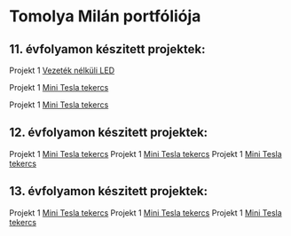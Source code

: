 # Tomolya Milán portfóliója

## 11. évfolyamon készitett projektek:

Projekt 1 [Vezeték nélküli LED](https://tomolyamilan.github.io/portfolio/11/projekt01/index.md) 

Projekt 1 [Mini Tesla tekercs](https:/) 

Projekt 1 [Mini Tesla tekercs](https:/) 
 
## 12. évfolyamon készitett projektek:

Projekt 1 [Mini Tesla tekercs](https:/)
Projekt 1 [Mini Tesla tekercs](https:/)
Projekt 1 [Mini Tesla tekercs](https:/)

## 13. évfolyamon készitett projektek:

Projekt 1 [Mini Tesla tekercs](https:/)
Projekt 1 [Mini Tesla tekercs](https:/)
Projekt 1 [Mini Tesla tekercs](https:/)